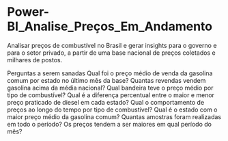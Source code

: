 # Power-BI_Analise_Preços_Em_Andamento
Analisar preços de combustível no Brasil e gerar insights para o governo e para o setor privado, a partir de uma base nacional de preços coletados e milhares de postos.

Perguntas a serem sanadas
Qual foi o preço médio de venda da gasolina comum por estado no último mês da base?
Quantas revendas vendem gasolina acima da média nacional?
Qual bandeira teve o preço médio por tipo de combustível?
Qual é a diferença percentual entre o maior e menor preço praticado de diesel em cada estado?
Qual o comportamento de preços ao longo do tempo por tipo de combustível?
Qual é o estado com o maior preço médio da gasolina comum?
Quantas amostras foram realizadas em todo o período?
Os preços tendem a ser maiores em qual período do mês?

